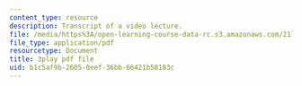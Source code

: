 ```yaml
---
content_type: resource
description: Transcript of a video lecture.
file: /media/https%3A/open-learning-course-data-rc.s3.amazonaws.com/21l-011-the-film-experience-fall-2013/b1c5af9b26050eef36bb66421b58183c_WsEPhUu8kKU.pdf
file_type: application/pdf
resourcetype: Document
title: 3play pdf file
uid: b1c5af9b-2605-0eef-36bb-66421b58183c
---
```

